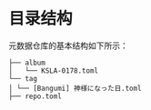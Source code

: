 # 目录结构

元数据仓库的基本结构如下所示：

```
├── album
│   └── KSLA-0178.toml
└── tag
│ └── [Bangumi] 神様になった日.toml
├── repo.toml
```

